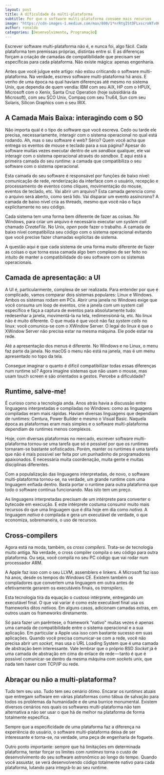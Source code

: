 ```yaml
---
layout: post
title: A dificuldade da multi-plataforma
subtitle: Por que o software multi-plataforma consome mais recursos
image: "https://cdn-images-1.medium.com/max/800/1*nrRtgIStDFLxscroNTv0OQ.png"
author: ronaldo
categories: [Desenvolvimento, Programação]
---
```


Escrever software multi-plataforma não é, e nunca foi, algo fácil. Cada
plataforma tem premissas próprias, distintas entre si. E as diferenças forçam a
criação de camadas de compatibilidade que precisam ser específicas para cada
plataforma. Não existe mágica: apenas engenharia.

Antes que você julgue este artigo: não estou criticando o software
multi-plataforma. Na verdade, escrevo software multi-plataforma há anos.
E venho de uma época na qual haviam diferenças até mesmo no sistema
Unix, que dependia de quem vendia: IBM com seu AIX, HP com o HPUX,
Microsoft com o Xenix, Santa Cruz Operation (hoje subsidiária da
Microsoft), com seu SCO Unix, Compaq com seu Tru64, Sun com seu Solaris,
Silicon Graphics com o seu IRIX.

## A Camada Mais Baixa: interagindo com o SO

Não importa qual é o tipo de software que você escreva. Cedo ou tarde ele
precisa, necessariamente, interagir com o sistema operacional no qual está
rodando. Ah, mas o seu software é web? Sério? Quem você acha que entrega os
eventos de mouse e teclado para a sua página? Apesar do software muitas vezes
executar dentro de um *sandbox* qualquer, ele vai interagir com o sistema
operacional através do *sandbox*. E aqui está a primeira camada do seu
*runtime:* a camada que compatibiliza o seu software com o sistema operacional.

Esta camada do seu software é responsável por funções de baixo nível:
comunicação de rede, renderização da interface com o usuário, recepção e
processamento de eventos como cliques, movimentação do mouse, eventos de
teclado, etc. Vai abrir um arquivo? Esta camada gerencia como o arquivo será
aberto, como será lido. Vai disparar um evento assíncrono? A camada de baixo
nível cria as threads, mesmo que você não o faça explicitamente no seu código.

Cada sistema tem uma forma bem diferente de fazer as coisas. No Windows, para
criar um arquivo é necessário executar um *system call* chamado *CreateFile*. No
Unix, *open* pode fazer o trabalho. A camada de baixo nível compatibiliza seu
código com o sistema operacional evitando que você precise fazer chamadas
explícitas de sistema.

A questão aqui é que cada sistema de uma forma muito diferente de fazer as
coisas o que torna essa camada algo bem complexo de ser feito no intuito de
manter a compatibilidade do seu software com os sistemas operacionais.

## Camada de apresentação: a UI

A UI é, particularmente, complexa de ser realizada. Para entender por que é
complicado, vamos comparar dois sistemas populares: Linux e Windows. Ambos os
sistemas rodam em PCs. Abrir uma janela no Windows exige que você consuma um
loop de eventos, crie a janela com um system call específico e faça a captura de
eventos para absolutamente tudo: redesenhar a janela, movimentá-la na tela,
redimensioná-la, etc. No linux não é muito diferente. O que muda é que você não
faz *system calls* no linux: você comunica-se com o XWindow Server. O legal do
linux é que o XWindow Server não precisa estar na mesma máquina. Ele pode estar
na rede.

Até a apresentação dos menus é diferente. No Windows e no Linux, o menu faz
parte da janela. No macOS o menu não está na janela, mas é um menu apresentado
no topo da tela.

Consegue imaginar o quanto é difícil compatibilizar todas essas diferenças num
runtime só? Agora imagine sistemas que não usam o mouse, mas usam touch screen e
são orientados a gestos. Percebe a dificuldade?

## Runtime, salve-me!

É curioso como a tecnologia anda. Anos atrás havia a discussão entre linguagens
interpretadas e compiladas no Windows: como as linguagens compiladas eram mais
rápidas. Haviam diversas linguagens que dependiam de runtimes: Centura, Power
Builder e mesmo o Visual Basic. Naquela época as plataformas eram mais simples e
o software multi-plataforma dependiam de runtimes menos complexos.

Hoje, com diversas plataformas no mercado, escrever software multi-plataforma
tornou-se uma tarefa que só é possível por que os runtimes tornaram-se bastante
sofisticados. Porém, manter os runtimes é uma tarefa que não é mais possivel ser
feita por um punhadinho de programadores apaixonados. É necessária muita
coordenação, muita gente e muitas disciplinas diferentes.

Com a populalização das linguagens interpretadas, de novo, o software
multi-plataforma tornou-se, na verdade, um grande runtime com uma linguagem
enfiada dentro. Basta portar o runtime para outra plataforma que todo o software
continua funcionando. Mas isto tem um preço.

As linguagens interpretadas precisam de um intérprete para converter o bytecode
em execução. E este intérprete costuma consumir muito mais recursos do que uma
linguagem que é dita hoje em dia como *nativa.* A linguagem *nativa* é compilada
e gera um executável de verdade, o que economiza, sobremaneira, o uso de
recursos.

## Cross-compilers

Agora está na moda, também, os *cross compilers*. Trata-se de tecnologia muito
antiga. Na verdade, o cross compiler compila o seu código para outra plataforma.
Ou seja, você compila no seu PC código que vai rodar num processador ARM.

A Apple faz isso com o seu LLVM, assemblers e linkers. A Microsoft faz isso há
anos, desde os tempos do Windows CE. Existem também os compiladores que
convertem uma linguagem em outra antes de efetivamente gerarem os executáveis
finais, os *transpilers*.

Esta tecnologia tira da equação o custoso intérprete, entregando um executável
final. O que vai variar é como este executável final usa os frameworks ditos
*nativos*. Em alguns casos, adicionam camadas extras, em outros usam os
frameworks diretamente.

Só para fazer um parêntese, o framework "nativo" muitas vezes é apenas uma
camada de compatibilidade entre o sistema operacional e a sua aplicação. Em
particular a Apple usa isso com bastante sucesso em suas aplicações. Quando você
precisa comunicar-se com a rede, você não precisa abrir um *socket,* mas usa o
URL Loading System que é uma camada de abstração bem interessante. Vale lembrar
que o próprio BSD *Socket* já é uma camada de abstração em cima do enlace de
rede — tanto é que é possível comunicar-se dentro da mesma máquina com *sockets*
unix, que nada tem haver com TCP/IP ou rede.

## Abraçar ou não a multi-plataforma?

Tudo tem seu uso. Tudo tem seu cenário ótimo. Encarar os *runtimes* atuais que
entregam software em várias plataformas como tábua de salvação para todos os
problemas da humanidade e de uma burrice monumental. Existem diversos cenários
nos quais os softwares multi-plataforma não tem alternativa a não ser usar o que
há de melhor na plataforma de forma totalmente específica.

Sempre que a especificidade de uma plataforma faz a diferença na experiência do
usuário, o software multi-plataforma deixa de ser interessante e torna-se, na
verdade, uma peça de engenharia de foguete.

Outro ponto importante: sempre que há limitações em determinada plataforma,
tentar forçar os limites com *runtimes* torna o custo de desenvolvimento do seu
software astronômico ao longo do tempo. Quando você assustar, se verá
desenvolvendo código totalmente nativo para cada plataforma, lutando para
integrá-lo ao seu runtime.
